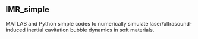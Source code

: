 ## IMR_simple

MATLAB and Python simple codes to numerically simulate laser/ultrasound-induced inertial cavitation bubble dynamics in soft materials.
